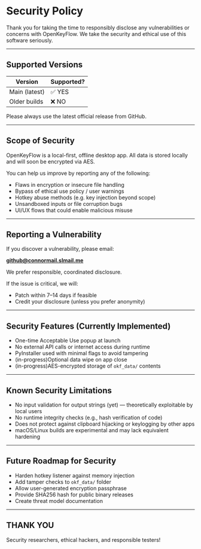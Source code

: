 # Security Policy

Thank you for taking the time to responsibly disclose any vulnerabilities or concerns with OpenKeyFlow. We take the security and ethical use of this software seriously.

---

## Supported Versions

| Version        | Supported? |
|----------------|------------|
| Main (latest)  | ✅ YES      |
| Older builds   | ❌ NO       |

Please always use the latest official release from GitHub.

---

## Scope of Security

OpenKeyFlow is a local-first, offline desktop app. All data is stored locally and will soon be encrypted via AES.

You can help us improve by reporting any of the following:
- Flaws in encryption or insecure file handling
- Bypass of ethical use policy / user warnings
- Hotkey abuse methods (e.g. key injection beyond scope)
- Unsandboxed inputs or file corruption bugs
- UI/UX flows that could enable malicious misuse

---

##  Reporting a Vulnerability

If you discover a vulnerability, please email:

**github@connormail.slmail.me**

We prefer responsible, coordinated disclosure.

If the issue is critical, we will:
- Patch within 7–14 days if feasible
- Credit your disclosure (unless you prefer anonymity)

---

## Security Features (Currently Implemented)

- One-time Acceptable Use popup at launch
- No external API calls or internet access during runtime
- PyInstaller used with minimal flags to avoid tampering
- (in-progress)Optional data wipe on app close
- (in-progress)AES-encrypted storage of `okf_data/` contents

---

## Known Security Limitations

- No input validation for output strings (yet) — theoretically exploitable by local users
- No runtime integrity checks (e.g., hash verification of code)
- Does not protect against clipboard hijacking or keylogging by other apps
- macOS/Linux builds are experimental and may lack equivalent hardening

---

## Future Roadmap for Security

- Harden hotkey listener against memory injection
- Add tamper checks to `okf_data/` folder
- Allow user-generated encryption passphrase
- Provide SHA256 hash for public binary releases
- Create threat model documentation

---

## THANK YOU

Security researchers, ethical hackers, and responsible testers!
